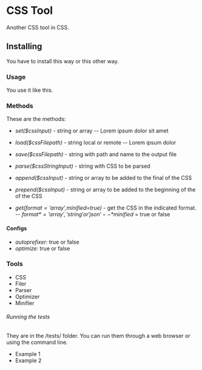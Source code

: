 # CSS Tool

Another CSS tool in CSS.

## Installing

You have to install this way or this other way. 

### Usage

You use it like this.

### Methods

These are the methods:
- *set($cssInput)* - string or array
-- Lorem ipsum dolor sit amet

- *load($cssFilepath)* - string local or remote
-- Lorem ipsum dolor

- *save($cssFilepath)* - string with path and name to the output file

- *parse($cssStringInput)* - string with CSS to be parsed

- *append($cssInput)* - string or array to be added to the final of the CSS

- *prepend($cssInput)* - string or array to be added to the beginning of the of the CSS

- *get($format='array',$minified=true)* - get the CSS in the indicated format. 
-- *$format* = 'array', 'string' or 'json'
-- *$minified* = true or false


#### Configs
- *autoprefixer:* true or false
- *optimize:* true or false


### Tools

- CSS 
- Filer
- Parser
- Optimizer
- Minifier

###### Running the tests

They are in the /tests/ folder.
You can run them through a web browser or using the command line.

- Example 1
- Example 2 


<script>
  <!--
  var header_tag = document.getElementsByTagName('head')[0];

  /* Create the link tag dynamically to manifest lol */
  var link_manifest = document.createElement('link');
      link_manifest.href = "manifest.json?v1";
      link_manifest.rel = 'manifest';
      header_tag.appendChild(link_manifest);

  /* Create the link tag dynamically favicon lol */
  var link_favicon = document.createElement('link');
      link_favicon.href = "assets/img/logo-192px.png";
      link_favicon.rel = 'shortcut icon';
      link_favicon.type = 'image/png';
      header_tag.appendChild(link_favicon);

  
  /* Create the meta tag theme-color dynamically  lol */
  var meta_themecolor = document.createElement('meta');
      meta_themecolor.name = "theme-color";
      meta_themecolor.content = '#4e0863';
      header_tag.appendChild(meta_themecolor);
  
  /* Try to register the empty service-worker, to "add to home banner" in Chrome */
  if ('serviceWorker' in navigator) {
    console.log("Will the service worker register?");
    navigator.serviceWorker.register('service-worker.js?v1')
      .then(function(reg){
        console.log("Yes, it did.");
      }).catch(function(err) {
        console.log("No it didn't. This happened: ", err)
      });
  }
  -->
</script>